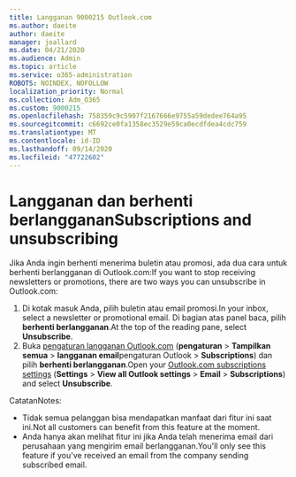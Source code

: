 ```yaml
---
title: Langganan 9000215 Outlook.com
ms.author: daeite
author: daeite
manager: joallard
ms.date: 04/21/2020
ms.audience: Admin
ms.topic: article
ms.service: o365-administration
ROBOTS: NOINDEX, NOFOLLOW
localization_priority: Normal
ms.collection: Adm_O365
ms.custom: 9000215
ms.openlocfilehash: 758359c9c5907f2167666e9755a59dedee764a95
ms.sourcegitcommit: c6692ce0fa1358ec3529e59ca0ecdfdea4cdc759
ms.translationtype: MT
ms.contentlocale: id-ID
ms.lasthandoff: 09/14/2020
ms.locfileid: "47722602"
---
```

# <a name="subscriptions-and-unsubscribing"></a><span data-ttu-id="fb165-102">Langganan dan berhenti berlangganan</span><span class="sxs-lookup"><span data-stu-id="fb165-102">Subscriptions and unsubscribing</span></span>

<span data-ttu-id="fb165-103">Jika Anda ingin berhenti menerima buletin atau promosi, ada dua cara untuk berhenti berlangganan di Outlook.com:</span><span class="sxs-lookup"><span data-stu-id="fb165-103">If you want to stop receiving newsletters or promotions, there are two ways you can unsubscribe in Outlook.com:</span></span>

1. <span data-ttu-id="fb165-104">Di kotak masuk Anda, pilih buletin atau email promosi.</span><span class="sxs-lookup"><span data-stu-id="fb165-104">In your inbox, select a newsletter or promotional email.</span></span> <span data-ttu-id="fb165-105">Di bagian atas panel baca, pilih **berhenti berlangganan**.</span><span class="sxs-lookup"><span data-stu-id="fb165-105">At the top of the reading pane, select **Unsubscribe**.</span></span>
2. <span data-ttu-id="fb165-106">Buka [pengaturan langganan Outlook.com](https://outlook.live.com/mail/options/mail/brandsSubscriptions) (**pengaturan**  >  **Tampilkan semua**  >  **langganan email**pengaturan Outlook  >  **Subscriptions**) dan pilih **berhenti berlangganan**.</span><span class="sxs-lookup"><span data-stu-id="fb165-106">Open your [Outlook.com subscriptions settings](https://outlook.live.com/mail/options/mail/brandsSubscriptions) (**Settings** > **View all Outlook settings** > **Email** > **Subscriptions**) and select **Unsubscribe**.</span></span>

<span data-ttu-id="fb165-107">Catatan</span><span class="sxs-lookup"><span data-stu-id="fb165-107">Notes:</span></span>

- <span data-ttu-id="fb165-108">Tidak semua pelanggan bisa mendapatkan manfaat dari fitur ini saat ini.</span><span class="sxs-lookup"><span data-stu-id="fb165-108">Not all customers can benefit from this feature at the moment.</span></span>
- <span data-ttu-id="fb165-109">Anda hanya akan melihat fitur ini jika Anda telah menerima email dari perusahaan yang mengirim email berlangganan.</span><span class="sxs-lookup"><span data-stu-id="fb165-109">You'll only see this feature if you've received an email from the company sending subscribed email.</span></span>